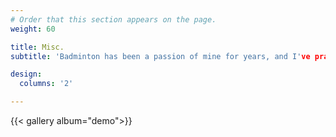 ```yaml
---
# Order that this section appears on the page.
weight: 60

title: Misc.
subtitle: 'Badminton has been a passion of mine for years, and I've practiced it for three years. Even now, it remains my favorite sport. Alongside badminton, I enjoy reading books on economics and social sciences to gain a better understanding of the world around me. Learning about different cultures is also a passion of mine, and I have been fortunate enough to travel to several European countries including France, Germany, Spain, Belgium, Italy, Switzerland, and Malta. Traveling has inspired me to become a photographer. I enjoy capturing the essence of different places, people, and things through the lens of my camera. I have attached some of my work below, but if you want to see more, feel free to follow my Instagram account where I post my latest creations.'

design:
  columns: '2'

---
```


{{< gallery album="demo">}}

